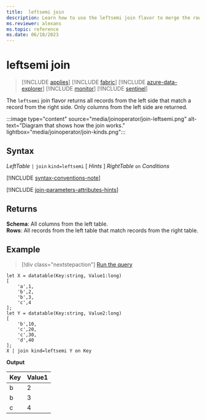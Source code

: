 ```yaml
---
title:  leftsemi join
description: Learn how to use the leftsemi join flavor to merge the rows of two tables. 
ms.reviewer: alexans
ms.topic: reference
ms.date: 06/18/2023
---
```


# leftsemi join

> [!INCLUDE [applies](../includes/applies-to-version/applies.md)] [!INCLUDE [fabric](../includes/applies-to-version/fabric.md)] [!INCLUDE [azure-data-explorer](../includes/applies-to-version/azure-data-explorer.md)] [!INCLUDE [monitor](../includes/applies-to-version/monitor.md)] [!INCLUDE [sentinel](../includes/applies-to-version/sentinel.md)]

The `leftsemi` join flavor returns all records from the left side that match a record from the right side. Only columns from the left side are returned.

:::image type="content" source="media/joinoperator/join-leftsemi.png" alt-text="Diagram that shows how the join works." lightbox="media/joinoperator/join-kinds.png":::

## Syntax

*LeftTable* `|` `join` `kind=leftsemi` [ *Hints* ] *RightTable* `on` *Conditions*

[!INCLUDE [syntax-conventions-note](../includes/syntax-conventions-note.md)]

[!INCLUDE [join-parameters-attributes-hints](../includes/join-parameters-attributes-hints.md)]

## Returns

**Schema**: All columns from the left table.  
**Rows**: All records from the left table that match records from the right table.

## Example

> [!div class="nextstepaction"]
> <a href="https://dataexplorer.azure.com/clusters/help/databases/Samples?query=H4sIAAAAAAAAA8tJLVGIULBVSEksAcKknFQN79RKq+KSosy8dB2FsMSc0lRDq5z8vHRNrmguBSBQT1TXMdSBMJPUdYwQTGMoM1ldx4Qr1porB2h0JH6jjVCNBhpiaIAwxQiJbQxjpwBNNwAZH6FQo5CVn5mnkJ2Zl2Kbk5pWUpyamwm0MT9PAWgRAJX/pofZAAAA" target="_blank">Run the query</a>

```kusto
let X = datatable(Key:string, Value1:long)
[
    'a',1,
    'b',2,
    'b',3,
    'c',4
];
let Y = datatable(Key:string, Value2:long)
[
    'b',10,
    'c',20,
    'c',30,
    'd',40
];
X | join kind=leftsemi Y on Key
```

**Output**

|Key|Value1|
|---|---|
|b|2|
|b|3|
|c|4|
